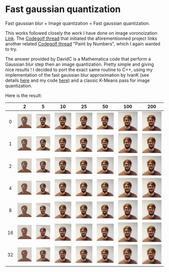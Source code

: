 # Fast gaussian quantization

Fast gaussian blur + Image quantization = Fast gaussian quantization.

This works followed closely the work I have done on image voronoization [Link](https://github.com/bfraboni/voronoi). The [Codegolf thread](https://codegolf.stackexchange.com/questions/50299/draw-an-image-as-a-voronoi-map) that initiated the aforementionned project links another related [Codegolf thread](https://codegolf.stackexchange.com/questions/42217/paint-by-numbers) "Paint by Numbers", which I again wanted to try. 

The answer provided by DavidC is a Mathematica code that perform a Gaussian blur step then an image quantization. Pretty simple and giving nice results ! I decided to port the exact same routine to C++, using my implementation of the fast gaussian blur approximation by IvanK (see details [here](http://blog.ivank.net/fastest-gaussian-blur.html) and my code [here](https://gist.github.com/bfraboni/946d9456b15cac3170514307cf032a27)) and a classic K-Means pass for image quantization.

Here is the result:

||2|5|10|25|50|100|200|
|:-:|:-:|:-:|:-:|:-:|:-:|:-:|:-:|
|0|![](data/demo/radius0colors2.png)|![](data/demo/radius0colors5.png)|![](data/demo/radius0colors10.png)|![](data/demo/radius0colors25.png)|![](data/demo/radius0colors50.png)|![](data/demo/radius0colors100.png)|![](data/demo/radius0colors200.png)|
|1|![](data/demo/radius1colors2.png)|![](data/demo/radius1colors5.png)|![](data/demo/radius1colors10.png)|![](data/demo/radius1colors25.png)|![](data/demo/radius1colors50.png)|![](data/demo/radius1colors100.png)|![](data/demo/radius1colors200.png)|
|2|![](data/demo/radius2colors2.png)|![](data/demo/radius2colors5.png)|![](data/demo/radius2colors10.png)|![](data/demo/radius2colors25.png)|![](data/demo/radius2colors50.png)|![](data/demo/radius2colors100.png)|![](data/demo/radius2colors200.png)|
|4|![](data/demo/radius4colors2.png)|![](data/demo/radius4colors5.png)|![](data/demo/radius4colors10.png)|![](data/demo/radius4colors25.png)|![](data/demo/radius4colors50.png)|![](data/demo/radius4colors100.png)|![](data/demo/radius4colors200.png)|
|8|![](data/demo/radius8colors2.png)|![](data/demo/radius8colors5.png)|![](data/demo/radius8colors10.png)|![](data/demo/radius8colors25.png)|![](data/demo/radius8colors50.png)|![](data/demo/radius8colors100.png)|![](data/demo/radius8colors200.png)|
|16|![](data/demo/radius16colors2.png)|![](data/demo/radius16colors5.png)|![](data/demo/radius16colors10.png)|![](data/demo/radius16colors25.png)|![](data/demo/radius16colors50.png)|![](data/demo/radius16colors100.png)|![](data/demo/radius16colors200.png)|
|32|![](data/demo/radius32colors2.png)|![](data/demo/radius32colors5.png)|![](data/demo/radius32colors10.png)|![](data/demo/radius32colors25.png)|![](data/demo/radius32colors50.png)|![](data/demo/radius32colors100.png)|![](data/demo/radius32colors200.png)|

